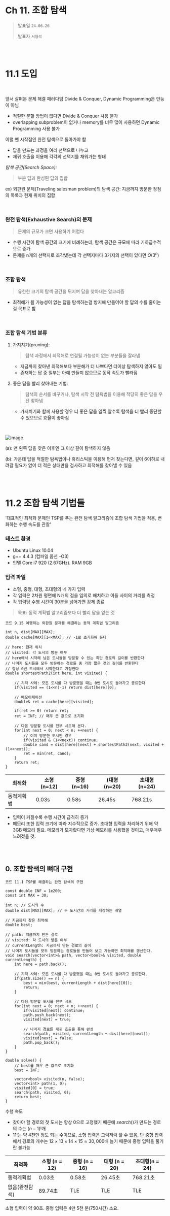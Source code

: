 # Ch 11. 조합 탐색

> 발표일 `24.06.26`
>
> 발표자 `서형석`

<br/>
<br/>

# 11.1 도입
<br>

앞서 살펴본 문제 해결 패러다임 Divide & Conquer, Dynamic Programming은 만능이 아님
- 적절한 분할 방법이 없다면 Divide & Conquer 사용 불가
- overlapping subproblem이 없거나 memory를 너무 많이 사용하면 Dynamic Programming 사용 불가

이럴 땐 시작점인 완전 탐색으로 돌아가야 함
- 답을 만드는 과정을 여러 선택으로 나누고
- 재귀 호출을 이용해 각각의 선택지를 채워가는 형태

*탐색 공간(Search Space):*
> 부분 답과 완성된 답의 집합

ex) 외판원 문제(Traveling salesman problem)의 탐색 공간: 지금까지 방문한 정점의 목록과 현재 위치의 집합

<br>

### 완전 탐색(Exhaustive Search)의 문제
> 문제의 규모가 크면 사용하기 어렵다

- 수행 시간이 탐색 공간의 크기에 비례하는데, 탐색 공간은 규모에 따라 기하급수적으로 증가
- 문제를 n개의 선택지로 조각냈는데 각 선택지마다 3가지의 선택이 있다면 $O(3^n)$

<br>

### 조합 탐색
> 유한한 크기의 탐색 공간을 뒤지며 답을 찾아내는 알고리즘

- 최적해가 될 가능성이 없는 답을 탐색하는걸 방지해 만들어야 할 답의 수를 줄이는 걸 목표로 함

<br>

### 조합 탐색 기법 분류
1. 가지치기(pruning):
    > 탐색 과정에서 최적해로 연결될 가능성이 없는 부분들을 잘라냄
    - 지금까지 찾아낸 최적해보다 부분해가 더 나쁘다면 더이상 탐색하지 않아도 됨
    - 존재하는 답 중 일부는 아예 만들지 않으므로 동작 속도가 빨라짐

2. 좋은 답을 빨리 찾아내는 기법:
    > 탐색의 순서를 바꾸거나, 탐색 시작 전 탐욕법을 이용해 적당히 좋은 답을 우선 찾아냄
    - 가지치기와 함께 사용할 경우 더 좋은 답을 일찍 알수록 탐색을 더 빨리 중단할 수 있으므로 효율이 좋아짐
<br>

![image](https://github.com/AlmSmartDoctor/study-2024-06-advanced-algorithm/assets/66310634/59f1d24d-9c0a-4258-8f94-1997109c558d)

(a): 맨 왼쪽 답을 찾은 이후엔 그 이상 깊이 탐색하지 않음

(b): 가운데 답을 적절한 탐욕법이나 휴리스틱을 이용해 먼저 찾는다면, 깊이 6이하로 내려갈 필요가 없어 더 적은 상태만을 검사하고 최적해를 찾아낼 수 있음



<br/><br/>
# 11.2 조합 탐색 기법들

'대표적인 최적화 문제인 TSP를 푸는 완전 탐색 알고리즘에 조합 탐색 기법을 적용, 변화하는 수행 속도를 관찰'

### 테스트 환경
- Ubuntu Linux 10.04
- g++ 4.4.3 (컴파일 옵션 -O3)
- 인텔 Core i7 920 (2.67GHz). RAM 9GB


### 입력 파일
- 소형, 중형, 대형, 초대형의 네 가지 입력
- 각 입력은 2차원 평면에 N개의 점을 임의로 배치하고 이들 사이의 거리를 측정
- 각 입력당 수행 시간이 30분을 넘어가면 강제 종료


> 목표: 동적 계획법 알고리즘보다 더 빨리 답을 얻는 것

```
코드 9.15 여행하는 외판원 문제를 해결하는 동적 계획법 알고리즘

int n, dist[MAX][MAX];
double cache[MAX][1<<MAX]; // -1로 초기화해 둔다

// here: 현재 위치
// visited: 각 도시의 방문 여부
// here에서 시작해 남은 도시들을 방문할 수 있는 최단 경로의 길이를 반환한다
// 나머지 도시들을 모두 방문하는 경로들 중 가장 짧은 것의 길이를 반환한다
// 항상 0번 도시에서 시작한다고 가정한다
double shortestPath2(int here, int visited) {

	// 기저 사례: 모든 도시를 다 방문했을 때는 0번 도시로 돌아가고 종료한다
	if(visited == (1<<n)-1) return dist[here][0];

	// 메모이제이션
	double& ret = cache[here][visited];

	if(ret >= 0) return ret;
	ret = INF; // 매우 큰 값으로 초기화

	// 다음 방문할 도시를 전부 시도해 본다.
	for(int next = 0; next < n; ++next) {
		// 이미 방문한 도시인 경우
		if(visited & (1<<next)) continue;
		double cand = dist[here][next] + shortestPath2(next, visited + (1<<next));
		ret = min(ret, cand);
	}
	return ret;
}
```

|최적화|소형(n=12)|중형(n=16)|(대형(n=20)|초대형(n=24)|
|------|---|---|---|---|
|동적계획법|0.03s|0.58s|26.45s|768.21s|

- 입력이 커질수록 수행 시간이 급격히 증가
- 메모리 또한 입력 크기에 따라 지수적으로 증가. 초대형 입력을 처리하기 위해 약 3GB 메모리 필요. 메모리가 모자랐다면 가상 메모리를 사용했을 것이고, 매우매우 느려졌을 것.

<br><br>
## 0. 조합 탐색의 뼈대 구현
```
코드 11.1 TSP를 해결하는 완전 탐색의 구현

const double INF = 1e200;
const int MAX = 30;

int n; // 도시의 수
double dist[MAX][MAX]; // 두 도시간의 거리를 저장하는 배열

// 지금까지 찾은 최적해
double best;

// path: 지금까지 만든 경로
// visited: 각 도시의 방문 여부
// currentLength: 지금까지 만든 경로의 길이
// 나머지 도시들을 모두 방문하는 경로들을 만들어 보고 가능하면 최적해를 갱신한다.
void search(vector<int>& path, vector<bool>& visited, double currentLength) {
	int here = path.back();

	// 기저 사례: 모든 도시를 다 방문했을 때는 0번 도시로 돌아가고 종료한다.
	if(path.size() == n) {
		best = min(best, currentLength + dist[here][0]);
		return;
	}

	// 다음 방문할 도시를 전부 시도
	for(int next = 0; next < n; ++next) {
		if(visited[next]) continue;
		path.push_back(next);
		visited[next] = true;

		// 나머지 경로를 재귀 호출을 통해 완성
		search(path, visited, currentLength + dist[here][next]);
		visited[next] = false;
		path.pop_back();
	}
}

double solve() {
	// best를 매우 큰 값으로 초기화
	best = INF;

	vector<bool> visited(n, false);
	vector<int> path(1, 0);
	visited[0] = true;
	search(path, visited, 0);
	return best;
}
```

수행 속도
- 찾아야 할 경로의 첫 도시는 항상 0으로 고정했기 때문에 $search()$가 만드는 경로의 수는 $(n-1)!$개 
- 11!는 약 4천만 정도 되는 수이므로, 소형 입력은 그럭저럭 풀 수 있음, 단 중형 입력에서 경로의 개수는 $12 \times 13 \times 14 \times 15 \approx 30,000$배 늘기 때문에 중형 입력을 풀기란 불가능

|최적화	|소형 (n = 12)|	중형 (n = 16)|	대형 (n = 20)	|초대형(n = 24)
| -- | -- | -- | -- | -- |
동적계획법 |	0.03초| 	0.58초|	26.45초	|768.21초
없음(완전탐색)	|89.74초| TLE	|TLE	|TLE

소형 입력이 약 90초. 중형 입력은 4만 5천 분(750시간) 소요.

#

<br><br>

## 1. 최적해보다 나빠지면 그만두기

<br>
가장 기초적인 가지치기 방법

> 현재 상태의 답이 지금까지 구한 최적해와 같거나 더 나쁠 때 탐색을 중단


- 다음 한 줄을 search() 함수의 처음에 추가

```
// 간단한 가지치기: 지금까지 찾은 가장 좋은 답 이상일 경우 중단
if(best <= currentLength) return;
```

최소한 현재 경로의 길이가 지금까지 가지고 있는 최적해보다 커졌을 때는 탐색을 종료. N!개의 경로를 전부 만들지 않음.


|최적화	|소형 (n = 12)|	중형 (n = 16)|	대형 (n = 20)	|초대형(n = 24)
| -- | -- | -- | -- | -- |
동적계획법 |	0.03초| 	0.58초|	26.45초	|768.21초
없음(완전탐색)	|89.74초| TLE	|TLE	|TLE
최적해보다 나빠지면그만두기	|2.58초|	981.53초|	TLE	|TLE

소형 입력 데이터를 해결하는 데 걸리는 시간이 30분의 1로 줄어듬


<br><br>

## 2. 간단한 휴리스틱을 이용한 가지치기
<br>

조합 탐색에서 방문하는 상태의 수는 탐색의 깊이가 깊어질수록 증가하기 때문에, 
탐색 중 ‘이 부분에서는 최적해가 나올 수 없다’는 것을 가능한 한 일찍 알아내는 것이 유리.

TSP를 예로 들면
- 방문할 도시가 5개 남은 시점 탐색을 중단하면 5! = 120개의 경로를 만드는 시간을 절약
- 방문할 도시가 10개 남은 시점 탐색을 중단하면 10! = 3628800개의 경로를 만드는 시간 절약

#### 휴리스틱(heuristic)을 이용한 가지치기

> 남은 조각들을 푸는 최적해를 찾기는 오래 걸리더라도, 이 값을 적당히 어림짐작하기는 훨씬 빠르게 할 수 있다는 점을 이용해 가지치기를 수행

![image](https://github.com/AlmSmartDoctor/study-2024-06-advanced-algorithm/assets/66310634/dfe2d921-9392-4654-a8a9-10ba405754a6)
- 그림 (a)에서는 아직 방문하지 않은 도시들이 서로 멀찍이 떨어져 있고
- 그림 (b)에서는 이들이 상대적으로 가까울 뿐더러, 간단한 경로로 이들을 다 거쳐 시작점으로 돌아갈 수 있다

아직 방문하지 않은 도시의 수는 같아도, (a)와 (b)중 어느 쪽 경로의 남은 부분이 짧을지를 짐작하기란 어렵지 않다

<br>
이때 휴리스틱의 반환 값은 항상 남은 최단 경로의 길이 보다 작거나 같아야 한다.

- 휴리스틱이 실제 필요한 경로보다 더 긴 경로가 필요하다고 잘못 짐작하면, 최적해를 찾을 수 있는 상태를 걸러낸다
- 이런 방법들의 문제를 과소평가(Underestimate)하는 휴리스틱 or 낙관적인 휴리스틱(Optimisitic heuristic)이라고 한다.
- 따라서 **실제 답 이하이면서도 가능한 한 큰 값을 구해야 함**

<br>

휴리스틱 함수 작성 방법
> 문제의 제약 조건을 일부 없앤 더 단순한 형태의 문제를 구한다
- case 1. 남은 도시를 모두 방문할 필요 없이, 가장 멀리 있는 도시 하나만 방문했다가 시작점으로 돌아간다
- case 2. 남은 도시들을 방문하는 방법이 꼭 일렬로 연결된 형태가 아니어도 된다

<br>

단순한 휴리스틱 함수 구현

> 아직 방문하지 않은 도시들에 대해 인접한 간선 중 가장 짧은 간선의 길이를 더한다
- 아직 방문하지 않은 도시를 방문하려면 인접한 간선 중 하나를 타고 가야 하므로, 이들 중 가장 짧은 간선의 길이를 모으면 실제 최단 경로 이하의 값이 될 수밖에 없음

```
코드 11.2 단순한 휴리스틱을 이용한 가지치기의 구현

// 각 도시에 인접한 간선 중 가장 짧은 것을 미리 찾아 둔다.
double minEdge[MAX];

// 가장 단순한 형태의 휴리스틱
double simpleHeuristic(vector<bool>& visited) {
	double ret = minEdge[0]; // 마지막에 시작점으로 돌아갈 때 사용할 간선
	for(int i = 0; i < n; ++i)
		if(!visited[i])
			ret += minEdge[i];
	return ret;
}

void search(vector<int>& path, vector<bool>& visited, double currentLength) {
	// 단순한 휴리스틱을 이용한 가지치기
	if(best <= currentLength + simpleHeuristic(visited)) return;

	// .. 생략 ..
}

double solve() {
	// simpleHeuristic()을 위한 초기화
	for(int i = 0; i < n; ++i) {
		minEdge[i] = INF;
		for(int j = 0; j < n; ++j)
			if(i != j) minEdge[i] = min(minEdge[i], dist[i][j]);
	}

	// .. 생략 ..
}
```

|최적화	|소형 (n = 12)|	중형 (n = 16)|	대형 (n = 20)	|초대형(n = 24)
| -- | -- | -- | -- | -- |
동적계획법 |	0.03초| 	0.58초|	26.45초	|768.21초
없음(완전탐색)	|89.74초| TLE	|TLE	|TLE
최적해보다 나빠지면 그만두기	|2.58초|	981.53초|	TLE	|TLE
단순한 휴리스틱 |	0.85초	| 84.18초|	TLE	| TLE

- 중형 입력의 수행 시간이 최적해보다 나빠지면 그만두기보다 열배 넘게 빨라짐
- 소형 입력의 수행 시간은 완전 탐색보다 백 배 넘게 빨라짐

<br><br>
## 3. 가까운 도시부터 방문하기

<br>

TSP를 해결하는 조합 탐색은 각 재귀 호출마다 다음에는 어느 도시를 방문할지를 결정하는 방식으로 구현됨
> 이때 도시를 번호 순서대로 방문하는 대신, 더 가까운 것부터 방문하면 좋은 답을 더 빨리 찾아낼 수 있는 경우가 존재

![image](https://github.com/AlmSmartDoctor/study-2024-06-advanced-algorithm/assets/66310634/81228829-c195-4e60-a8bc-de9086d15407)

- 항상 최적해를 주진 않지만, 어느 정도 좋은 답을 좀더 일찍 발견할 확률이 올라갈 것. 그럼 가지치기를 더 많이 할 수 있음

```
코드 11.3 가까운 정점부터 방문하는 최적화의 구현

// 각 도시마다 다른 도시들을 가까운 순서대로 정렬해 둔다.
vector<int> nearest[MAX];
void search(vector<int>& path, vector<bool>& visited, double currentLength) {
	// .. 생략 ..

	// 다음 방문할 도시를 전부 시도해 본다.
	for(int i = 0; i < nearest[here].size(); ++i) {
		int next = nearest[here][i];

		// .. 생략 ..
	}
}

double solve() {
	// nearest 초기화
	for(int i = 0; i < n; ++i) {
		vector<pair<double, int> > order;
		for(int j = 0; j < n; ++j)	
			if (i != j)
				order.push_back(make_pair(dist[i][j], j));
		sort(order.begin(), order.end());
		nearest[i].clear();
		for(int j = 0; j < n-1; ++j)
			nearest[i].push_back(order[j].second);
	}

	// .. 생략 ..
}
```
|최적화	|소형 (n = 12)|	중형 (n = 16)|	대형 (n = 20)	|초대형(n = 24)
| -- | -- | -- | -- | -- |
동적계획법 |	0.03초| 	0.58초|	26.45초	|768.21초
단순한 휴리스틱 |	0.85초	| 84.18초|	TLE	| TLE
가까운 도시부터 방문하기 |0.52초| 	31.03초| TLE | TLE
- 중형 입력의 수행 시간이 꽤 빨라짐
- 탐색을 시작하기 전에 탐욕적 알고리즘으로 초기해를 구하는 것과 같은 효과
	- 항상 방문하지 않은 도시 중 가장 가까운 쪽으로 가는 탐욕적 알고리즘의 답을 항상 맨 처음에 찾게 되기 때문


<br><br>

## 4. 지나온 경로를 이용한 가지치기

<br>

> 지금까지 만든 부분 답을 검사해서 가지치기를 할 수도 있다
- 지금까지 만든 경로가 시작 상태에서 현재 상태까지 도달하는 최적해가 아니라면 앞으로 남은 조각들에서 최적해를 찾을 수 없고, 탐색을 계속할 이유가 없다.

<br>

![image](https://github.com/AlmSmartDoctor/study-2024-06-advanced-algorithm/assets/66310634/9b061d3c-e2f6-4a94-9f5a-5a14d9bd8635)
- (a)에서 세 번쨰와 네 번째 방문 도시의 순서를 바꾸면 (b)가 됨
- 현재 위치도 같고, 아직 방문하지 않은 도시들의 집합도 같으니 남은 조각들의 최소 비용은 똑같으나, **(b)의 경로가 (a)의 경로보다 더 짧음**

<br>

물론 현재 상태까지 오기 위해 택한 경로가 최적해인지를 알기 쉽지 않음
> 대개 지나간 길을 돌아보는 가지치기는 **탐색의 각 단계에서 현재까지 만든 부분해에 간단한 조작을 가하고**, 결과적으로 **답이 더 좋아진다면 탐색을 중단**

TSP에서는 **두 개의 인접한 도시를 골라서 이 둘의 순서를 바꿔 본 뒤, 경로가 더 짧아지면 탐색을 중단**하는 가지치기를 구현

- 지금까지 만든 경로가 다음과 같은 형태라고 하자.
    
    ( … , … , p, a, b, q, … , here)
    
- 이 경로에서 $a$와 $b$의 순서를 바꿔 $p-q$구간의 거리가 더 짧아진다면, 이 경로에서 최적해를 찾을 가능성이 없으니 탐색을 중단

<br>

```
코드 11.4.1 지나온 경로를 이용하는 두 가지 가지치기 전략의 구현

// path의 마지막 네 개의 도시 중 가운데 있는 두 도시의 순서를 바꿨을 때
// 경로가 더 짧아지는지 여부를 반환한다
bool pathSwapPruning(const vector<int>& path) {

	if(path.size() < 4) return false;

	int p = path[path.size() - 4];
	int a = path[path.size() - 3];
	int b = path[path.size() - 2];
	int q = path[path.size() - 1];

	return dist[p][a] + dist[b][q] > dist[p][b] + dist[a][q];
}
```
search()의 처음에 pathSwapPruning()을 수행해보고 참이 돌아오면 탐색을 종료
- 반복문을 돌면서 모든 도시 쌍을 뒤집어 보는 것이 아니라, 항상 현재 도시 이전의 두 도시만을 뒤집어 본다는 것에 유의. 한 도시를 경로 뒤에 추가할 때마다 pathSwapPruning() 이 수행되기 때문.
- **실질적으로 탐색 공간의 크기를 절반 이하로 줄여 주는 효과가 있음**. 마지막 세 도시의 순서가 a, b, c인 경로와 b, a, c인 경로 중 더 짧은 것만을 탐색하기 때문


<br>

pathSwapPruning()을 좀 더 일반화하면 더 나은 성능을 얻을 수 있다.
> 두 도시의 순서를 바꾸는 대신, 전체 경로의 일부분을 통째로 뒤집는 것
- 지금까지 방문한 도시의 순서가 다음과 같다고 하면 (…, p, a, b, c, d, e, q, …, here)
- 길이 5인 부분 경로 (a, b, c, d, e)를 뒤집으면 다음과 같음 (…, p, e, d, c, b, a, q, …, here)

이 경로가 원래 경로보다 더 짧아진다면 가지치기를 할 수 있음
- 이때 (a, b, c, d, e)나 (e, d, c, b, a)나 경로 자체의 길이는 똑같기 때문에, 달라지는 것은 $p$와 $q$에 인접하는 도시 뿐

```
코드 11.4.2 지나온 경로를 이용하는 두 가지 가지치기 전략의 구현
// 시작 도시와 현재 도시를 제외한 path의 부분 경로를
// 뒤집어 보고 더 짧아지는지 확인한다
bool pathReversePruning(const vector<int>& path) {

	if(path.size() < 4) return false;

	int b = path[path.size() - 2];
	int q = path[path.size() - 1];

	for(int i = 0; i + 3 < path.size(); ++i) {
		int p = path[i];
		int a = path[i+1];

		// [.., p, a, ..., b, q]를 [.., p, b, ..., a, q]로 바꿔본다
		if(dist[p][a] + dist[b][q] > dist[p][b] + dist[a][q])
			return true;
	}
	return false;
}
```

<br>



> 2차원 평면의 TSP 경로가 자기 자신을 교차하면 이 답은 항상 최적이 아니다.

![image](https://github.com/AlmSmartDoctor/study-2024-06-advanced-algorithm/assets/66310634/617cb2b9-2873-4ce3-9f4a-6fcc683d73e2)

- (a)는 ((path[i], path[i+1])와 (path[j], path[j+1])가 교차하는 경로
	- 교차하는 두 화살표 대신 점선으로 표시된 두 선을 사용하면 전체 경로의 길이가 더 짧아짐
- (b)는 이 점선으로 표시된 선을 사용해 경로를 더 짧게 한 결과
	- path[i+1]에서 path[j]까지의 구간의 순서가 뒤집힘

경로의 일부분을 뒤집었을 때 더 짧아지지 않는다 -> 이 경로가 자기 자신과 교차하지 않음을 보장


pathSwapPruning() 은 길이 2인 경로들을 모두 뒤집어 보는 것이고, pathReversePruning()은 모든 길이의 부분 경로를 뒤집어 보기 때문에 이전 방법보다 더 많은 경우를 가지치기할 수 있을 거라고 예측할 수 있음

|최적화	|소형 (n = 12)|	중형 (n = 16)|	대형 (n = 20)	|초대형(n = 24)
| -- | -- | -- | -- | -- |
동적계획법 |	0.03초| 	0.58초|	26.45초	|768.21초
가까운 도시부터 방문하기 |0.52초| 	31.03초| TLE | TLE
인접한 두 도시 순서 바꾸는 가지치기|	0.15초|	4.64초|	233.52초|	TLE
부분 경로 뒤집는 가지치기	|0.07초	|1.13초	|33.29초|	1160.81초

- 이 두 가지치기는 우리가 대형과 초대형 입력을 시간 내에 풀 수 있도록 해줌
- 특히 부분 경로 뒤집는 가지치기는 거의 동적 계획법과 비슷한 수준의 속도를 보여줌. 중형 입력은 약 1초만에 풀 수 있는데, 완전 탐색이 약 750시간 정도 걸릴 거라고 예측했던 것에 비하면 정말 엄청난 발전

<br><br>

## 5.  MST 휴리스틱을 이용한 가지치기의 구현

<br>

비교적 간단한 최적화는 거의 다 했으므로 더 나은 휴리스틱 알고리즘을 고민
> 앞에서 다룬 단순한 휴리스틱도 그럴듯한 답을 주지만, 문제의 제약을 너무 많이 없애 답을 너무 과소평가한다

![image](https://github.com/AlmSmartDoctor/study-2024-06-advanced-algorithm/assets/66310634/d7084353-dce6-47fe-a588-3481f043c5d3)

- 짙은 회색으로 표시된 간선들이 단순한 휴리스틱이 선택하는 간선
- 얇은 간선은 한 번, 굵은 간선은 두 번 선택된 간선. 많은 간선들이 두 번 선택되므로 간선들이 하나로 연결되지도 않고 따로 따로 떨어져 있음

### 최소 스패닝 트리 활용
- 현재 위치에서 시작해서 아직 방문하지 않은 정점들을 모두 방문하고, 시작점으로 돌아오는 최단 경로는 스패닝 트리
- 최소 스패닝 트리의 가중치의 합은 항상 최단 경로보다 작음
- 크루스칼의 스패닝 트리 알고리즘으로 MST를 구하고 간선 가중치의 합에서 탐색의 하한 값을 예상


```
코드 11.5 MST 휴리스틱의 구현

// 상호 배타적 집합 자료 구조를 구현
struct DisjointSet {
	// n개의 원소로 구성된 집합 자료 구조를 만듦
	DisjointSet(int n);
	// here가 포함된 집합의 대표를 반환
	int find(int here);
	// a가 포함된 집합과 b가 포함된 집합을 합침
	bool merge(int a, int b);
};

// 모든 도시 간의 도로를 길이 순으로 정렬해 저장해 둔다.
vector<pair<double, pair<int, int> > > edges;

// here와 시작점, 아직 방문하지 않은 도시들을 모두 연결하는 MST를 찾는다
double mstHeuristic(int here, const vector<bool>& visited) {
	// Kruskal's MST
	DisjointSet sets(n);
	double taken = 0;

	for(int i = 0; i < edges.size(); ++i) {
		int a = edges[i].second.first, b = edges[i].second.second;
		if(a != 0 && a != here && visited[a]) continue;
		if(b != 0 && b != here && visited[b]) continue;
		if(sets.merge(a, b))
			taken += edges[i].first;
	}
	return taken;
}

double solve() {
	// edges 초기화
	edges.clear();
	for(int i = 0; i < n; ++i)
		for(int j = 0; j < n; ++j)
			edges.push_back(make_pair(dist[i][j], make_pair(i, j)));

	sort(edges.begin(), edges.end());
	// .. 생략 ..
}
```
|최적화	|소형 (n = 12)|	중형 (n = 16)|	대형 (n = 20)	|초대형(n = 24)
| -- | -- | -- | -- | -- |
동적계획법 |	0.03초| 	0.58초|	26.45초	|768.21초
부분 경로 뒤집는 가지치기	|0.07초	|1.13초	|33.29초|	1160.81초
휴리스틱을 MST로 교체 |	0.06초 |	0.37초 | 	14.77초 | 	836.43초

- 처음으로 동적 계획법보다 빠르게 동작하는 알고리즘이 나옴
- mstHeuristic()은 simpleHeuristic() 보다 수행하는 데 훨씬 많은 시간을 요구되나, 결과적으로 프로그램이 훨씬 빨라졌으니 **가지치기로 절약한 시간이 MST 계산에 드는 시간보다 훨씬 컸음을 알 수 있다**

<br><br>

## 6. 마지막 단계 메모이제이션하기

<br>

조합 탐색 과정에서 같은 상태를 두 번 이상 맞닥뜨리는 것은 흔하다
![image](https://github.com/AlmSmartDoctor/study-2024-06-advanced-algorithm/assets/66310634/9b061d3c-e2f6-4a94-9f5a-5a14d9bd8635)
- 그림 11.5의 두 경로는 TSP를 조합 탐색으로 풀 때 같은 상태를 두 개 이상의 방법으로 방문할 수 있음을 보여줌
- 이런 비효율을 메모이제이션으로 제거

대부분의 경우 메모이제이션을 그냥 사용하기에는 메모리가 부족할 것이므로, 남은 조각의 수가 미리 정해둔 수 $k$이하일 때만 메모이제이션을 수행
- TSP의 경우 5개 이하 도시가 남았을 때만 메모이제이션 
- 도시의 수가 20일 떄 그냥 동적 계획법을 하면 약 2천만 개의 상태를 저장.
- 마지막 5단계만 하면 44만 개의 상태만 저장.
	- $20 \times (\binom{20}{5} + \binom{20}{4} + \binom{20}{3} + \binom{20}{2} + \binom{20}{1}) \approx 440,000$
- 마지막 5개의 도시를 배치하는 문제를 $5!=120$번 푸는 대신에 한 번만 풀게 되니 탐색 속도가 최대 120배 빨라질 수 있음

<br>

> 단 이와 같은 이득을 쉽게 얻을 수는 없음. 가지치기를 사용하는 함수는 쉽게 메모이제이션할 수 없기 때문

- 메모이제이션을 하기 위해서는 함수의 반환 값이 현재의 상태에만 영향을 받아야 하는데, 가지치기를 적용하면 현재 상태까지 오기 위한 경로에 따라 반환 값이 달라질 수 있음
- 물론 경로까지 메모이제이션의 키로 사용하면 답이 틀리지는 않겠지만, 경로들은 서로 겹치지 않기 때문에 메모이제이션을 쓰는 의미가 없음.

> 따라서 이 방법을 이용하기 위해서는 가지치기를 사용하지 않는 동적 계획법 함수를 별도로 작성한 뒤, 마지막 $k$단계에 도달하면 이 함수를 사용하도록 구현

```
코드 9.15 여행하는 외판원 문제를 해결하는 동적 계획법 알고리즘

int n, dist[MAX][MAX];
double cache[MAX][1<<MAX]; // -1로 초기화해 둔다

// here: 현재 위치
// visited: 각 도시의 방문 여부
// here에서 시작해 남은 도시들을 방문할 수 있는 최단 경로의 길이를 반환한다
// 나머지 도시들을 모두 방문하는 경로들 중 가장 짧은 것의 길이를 반환한다
// 항상 0번 도시에서 시작한다고 가정한다
double shortestPath2(int here, int visited) {

	// 기저 사례: 모든 도시를 다 방문했을 때는 0번 도시로 돌아가고 종료한다
	if(visited == (1<<n)-1) return dist[here][0];

	// 메모이제이션
	double& ret = cache[here][visited];

	if(ret >= 0) return ret;
	ret = INF; // 매우 큰 값으로 초기화

	// 다음 방문할 도시를 전부 시도해 본다.
	for(int next = 0; next < n; ++next) {
		// 이미 방문한 도시인 경우
		if(visited & (1<<next)) continue;
		double cand = dist[here][next] + shortestPath2(next, visited + (1<<next));
		ret = min(ret, cand);
	}
	return ret;
}
```

```
코드 11.6 부분적으로 메모이제이션을 사용하는 최적화의 구현

// 남은 도시의 수가 CACHED_DEPTH 이하면 동적 계획법으로 바꾼다
const int CACHED_DEPTH = 5;

// dp(here, visited) = cache[here][남은 도시의 수][visited]
map<int, double> cache[MAX][CACHED_DEPTH + 1];

// here: 현재 위치
// visited: 각 도시의 방문 여부
// 일 때, 나머지 도시를 모두 방문하고 시작점으로 돌아가는 최단 경로의 길이를 반환한다
double dp(int here, int visited) {

	// 기저 사례: 더 방문할 도시가 없으면 시작점으로 돌아간다
	if(visited == (1<<n)-1) return dist[here][0];

	// 메모이제이션
	int remaining = n - __builtin_popcount(visited);
	double& ret = cache[here][remaining][visited];
	if(ret > 0) return ret;
	ret = INF;

	// 다음 도시를 하나씩 시도한다
	for(int next = 0; next < n; ++next) {
		if(visited & (1<<next)) continue;
		ret = min(ret, dp(next, visited + (1<<next)) + dist[here][next]);
	}
	return ret;
}

void search(vector<int>& path, int visited, double currentLength) {

	// 기저 사례: 남은 도시 수가 CACHED_DEPTH 이하면 동적 계획법으로 바꾼다
	if(path.size() + CACHED_DEPTH >= n) {
		best = min(best, currentLength + dp(path.back(), visited));
		return;
	}

	// .. 생략 ..
}

double solve() {
	// .. 생략 ..

	// cache 초기화
	for(int i = 0; i < MAX; ++i)
		for(int j = 0; j <= CACHED_DEPTH; ++j)
			cache[i][j].clear();

// .. 생략 ..
}
```
동적 계획법으로 TSP를 푸는 ShortestPath2()와 비교 
1. shortestPath2() 가 사용하는 캐시는 배열이었지만, dp() 는 연관 배열인 $map$을 사용. 5개 이하의 도시가 남아 있을 경우 현재 위치와 $visited$ 의 조합의 수는 $24 \times \binom{24}{5} \approx 1,000,000$개밖에 되지 않는데, 배열을 쓰자면 $24 \times 2^{24}$개의 원소를 잡아야 함

2. shortestPath2() 에서는 cache 가 2차원 배열이었지만 dp() 에서 cache 는 현재 위치, 남은 정점의 수를 인덱스로 갖는 $map$의 2차원 배열로, 사실상 3차원 배열이다. $map$에 접근하는 비용은 원소의 수가 커지면 커질수록 늘어나므로, 남은 도시의 수별로 $map$을 나누면 접근하는 데 드는 시간을 조금이나마 줄이는 효과가 있다.

그 외에 볼 부분
-  $visited$가 불린 값의 배열이 아니라 정수
- $\_\_builtin\_popcount() $: g++ 내장 함수로, 주어진 숫자의 이진수 표현에서 1의 개수를 셈. 반환 값은 지금까지 방문한 도시의 수

<br>

|최적화	|소형 (n = 12)|	중형 (n = 16)|	대형 (n = 20)	|초대형(n = 24)
| -- | -- | -- | -- | -- |
동적계획법 |	0.03초| 	0.58초|	26.45초	|768.21초
휴리스틱을 MST로 교체 |	0.06초 |	0.37초 | 	14.77초 | 	836.43초
메모이제이션	| 0.06초 | 	0.28초 | 	2.91초	| 25.24초
- 메모이제이션은 입력의 크기가 크면 커질수록 큰 효과를 보여줌 초대형 입력은 무려 서른 배 넘게 빨라짐
- 마지막 다섯 단계를 계산하지 않음으로 인해 절약하는 시간은 $n$이 클수록 클테니 당연한 결과


<br><br>

### 동적 계획법으로 전환하는 시점
- CACHED_DEPTH를 실험을 통해 얻어 상수로 지정
- 이 값이 크면 클수록 더 많은 상태를 메모이제이션하겠지만, 원소가 많아지면 많아질수록 $map$에 접근하는 비용이 늘어남

<br>

### 최종 비교

|최적화	|소형 (n = 12)|	중형 (n = 16)|	대형 (n = 20)	|초대형(n = 24)
| -- | -- | -- | -- | -- |
동적계획법 |	0.03초| 	0.58초|	26.45초	|768.21초
| 0. 없음(완전탐색)	|89.74초| TLE	|TLE	|TLE
| 1. 최적해보다 나빠지면그만두기	|2.58초|	981.53초|	TLE	|TLE
| 2. 단순한 휴리스틱 |	0.85초	| 84.18초|	TLE	| TLE
| 3. 가까운 도시부터 방문하기 |0.52초| 	31.03초| TLE | TLE
| 4-1. 인접한 두 도시 순서 바꾸는 가지치기|	0.15초|	4.64초|	233.52초|	TLE
| 4-2. 부분 경로 뒤집는 가지치기	|0.07초	|1.13초	|33.29초|	1160.81초
| 5. 휴리스틱을 MST로 교체 |	0.06초 |	0.37초 | 	14.77초 | 	836.43초
| 6. 메모이제이션	| 0.06초 | 	0.28초 | 	2.91초	| 25.24초
- 약 750시간 걸릴 거라고 전망했던 중형 입력의 수행 시간이 0.28초까지 거의 1천만 분의 1로 줄어듬
- 처음에는 동적 계획법과 비교도 할 수 없이 느렸던 코드가 동적 계획법보다 최대 서른 배 가까이 빠르게 동작



<br><br>

### 전문적 TSP 해결 기법들
이 절에서는 TSP뿐만이 아니라 다른 문제에도 사용할 수 있는 일반적인 기법들만을 소개함. TSP를 푸는 최적의 방법과는 거리가 멈.

실제로 TSP만을 해결하기 위해 고안된 프로그램들은 정수 계획법(Integer Programming, IP)을 사용.

정수 계획법은 최적화 이론에서는 유명한 문제인 선형 계획법(Linear Programming, LP)의 일종. 다항 시간에 푸는 알고리즘은 아직 없지만 좀더 효율적으로 해결하기 위한 다양한 연구가 이루어져 있음.

- 실제로 1954년에 IP를 이용해 TSP를 처음으로 푼 논문에서는 49개의 도시에 대한 답을 제시. 우리가 이 절에서 24개의 도시를 갖는 입력을 갖고 끙끙댄 것에 비하면 매우 인상적




<br><br>

### 더 읽을거리

**Artificial Intelligence: A Modern Approach**

- 조합 탐색은 초창기 인공지능 분야에서 많이 연구되어서, 조합 탐색을 잘 설명한 인공지능 교과서들이 많음.
- 가장 유명한 인공지능 교과서 중 하나인 이 책에는 이 장에서 다룬 모든 알고리즘들이 잘 설명되어 있으며, 이들을 구현한 자바, 파이썬 소스코드도 제공됨.